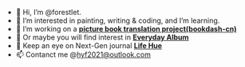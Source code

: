 - 👋 Hi, I’m @forestlet.
- 🌱 I’m interested in painting, writing & coding, and I’m learning.
- 🤲 I’m working on a **[picture book translation project(bookdash-cn)](https://github.com/forestlet/bookdash-cn)**
- 🎵 Or maybe you will find interest in **[Everyday Album](https://github.com/forestlet/everyday-album)**
- 🌈 Keep an eye on Next-Gen journal **[Life Hue](https://github.com/forestlet/life-hue)**
- 📫 Contanct me @<hyf2021@outlook.com>

<!---
forestlet/forestlet is a ✨ special ✨ repository because its `README.md` (this file) appears on your GitHub profile.
You can click the Preview link to take a look at your changes.
--->
